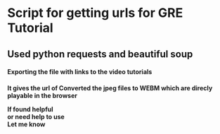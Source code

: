 <h1>Script for getting urls for GRE Tutorial</h1>
<h2>Used python requests and beautiful soup </h2>
<h4>Exporting the file with links to the video tutorials<h4>
 <p>It gives the url of 
   Converted the jpeg files to WEBM which are direcly playable in the browser </p>
<p>If found helpful<br> or need help to use <br>Let me know </p>
